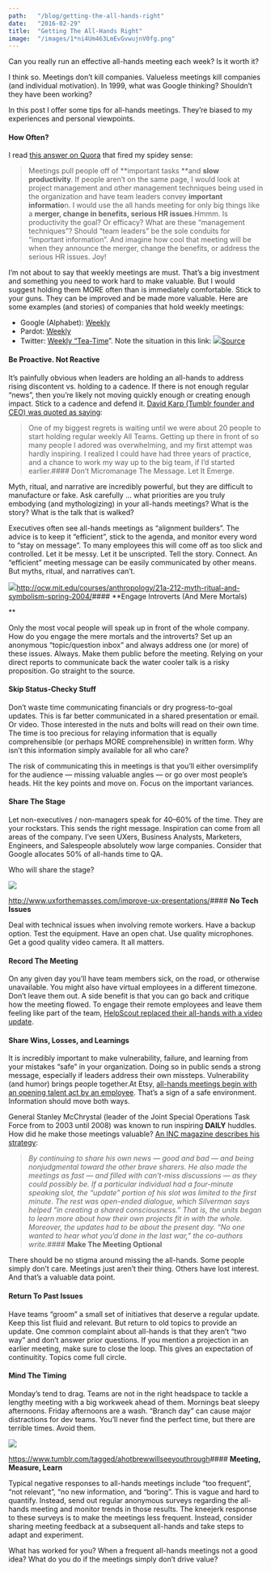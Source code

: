```yaml
---
path:	"/blog/getting-the-all-hands-right"
date:	"2016-02-29"
title:	"Getting The All-Hands Right"
image:	"/images/1*ni4Um463LmEvGvwujnV0fg.png"
---
```


Can you really run an effective all-hands meeting each week? Is it worth it?

I think so. Meetings don’t kill companies. Valueless meetings kill companies (and individual motivation). In 1999, what was Google thinking? Shouldn’t they have been working?

In this post I offer some tips for all-hands meetings. They’re biased to my experiences and personal viewpoints.

#### **How Often?**

I read [this answer on Quora](https://www.quora.com/In-startups-how-often-should-you-have-all-hands-team-meetings) that fired my spidey sense:


> Meetings pull people off of **important tasks **and **slow productivity**. If people aren’t on the same page, I would look at project management and other management techniques being used in the organization and have team leaders convey **important informatio**n. I would use the all hands meeting for only big things like a **merger, change in benefits, serious HR issues**.Hmmm. Is productivity the goal? Or efficacy? What are these “management techniques”? Should “team leaders” be the sole conduits for “important information”. And imagine how cool that meeting will be when they announce the merger, change the benefits, or address the serious HR issues. Joy!

I’m not about to say that weekly meetings are must. That’s a big investment and something you need to work hard to make valuable. But I would suggest holding them MORE often than is immediately comfortable. Stick to your guns. They can be improved and be made more valuable. Here are some examples (and stories) of companies that hold weekly meetings:

* Google (Alphabet): [Weekly](https://www.thinkwithgoogle.com/articles/passion-not-perks.html)
* Pardot: [Weekly](http://davidcummings.org/2016/01/21/develop-a-meeting-rhythm/)
* Twitter: [Weekly “Tea-Time](http://mashable.com/2016/01/29/twitter-employees-rally/#boBjCdveU5qy)”. Note the situation in this link:
![](/images/1*ni4Um463LmEvGvwujnV0fg.png)[Source](https://twitter.com/WillStick/status/692775729235296256/photo/1?ref_src=twsrc%5Etfw)

#### **Be Proactive. Not Reactive**

It’s painfully obvious when leaders are holding an all-hands to address rising discontent vs. holding to a cadence. If there is not enough regular “news”, then you’re likely not moving quickly enough or creating enough impact. Stick to a cadence and defend it. [David Karp (Tumblr founder and CEO) was quoted as saying](http://bijansabet.com/post/16814688304/weekly-all-hands-meeting):


> One of my biggest regrets is waiting until we were about 20 people to start holding regular weekly All Teams. Getting up there in front of so many people I adored was overwhelming, and my first attempt was hardly inspiring. I realized I could have had three years of practice, and a chance to work my way up to the big team, if I’d started earlier.#### Don’t Micromanage The Message. Let It Emerge.

Myth, ritual, and narrative are incredibly powerful, but they are difficult to manufacture or fake. Ask carefully … what priorities are you truly embodying (and mythologizing) in your all-hands meetings? What is the story? What is the talk that is walked?

Executives often see all-hands meetings as “alignment builders”. The advice is to keep it “efficient”, stick to the agenda, and monitor every word to “stay on message”. To many employees this will come off as too slick and controlled. Let it be messy. Let it be unscripted. Tell the story. Connect. An “efficient” meeting message can be easily communicated by other means. But myths, ritual, and narratives can’t.

![](/images/1*heqTiupFvKOa8B7VH7Cknw.png)<http://ocw.mit.edu/courses/anthropology/21a-212-myth-ritual-and-symbolism-spring-2004/>#### **Engage Introverts (And Mere Mortals)

**

Only the most vocal people will speak up in front of the whole company. How do you engage the mere mortals and the introverts? Set up an anonymous “topic/question inbox” and always address one (or more) of these issues. Always. Make them public before the meeting. Relying on your direct reports to communicate back the water cooler talk is a risky proposition. Go straight to the source.

#### **Skip Status-Checky Stuff**

Don’t waste time communicating financials or dry progress-to-goal updates. This is far better communicated in a shared presentation or email. Or video. Those interested in the nuts and bolts will read on their own time. The time is too precious for relaying information that is equally comprehensible (or perhaps MORE comprehensible) in written form. Why isn’t this information simply available for all who care?

The risk of communicating this in meetings is that you’ll either oversimplify for the audience — missing valuable angles — or go over most people’s heads. Hit the key points and move on. Focus on the important variances.

#### **Share The Stage**

Let non-executives / non-managers speak for 40–60% of the time. They are your rockstars. This sends the right message. Inspiration can come from all areas of the company. I’ve seen UXers, Business Analysts, Marketers, Engineers, and Salespeople absolutely wow large companies. Consider that Google allocates 50% of all-hands time to QA.

Who will share the stage?

![](/images/1*e-8U0wBLxOm_4aDly-PrBQ.png)

<http://www.uxforthemasses.com/improve-ux-presentations/>#### **No Tech Issues**

Deal with technical issues when involving remote workers. Have a backup option. Test the equipment. Have an open chat. Use quality microphones. Get a good quality video camera. It all matters.

#### **Record The Meeting**

On any given day you’ll have team members sick, on the road, or otherwise unavailable. You might also have virtual employees in a different timezone. Don’t leave them out. A side benefit is that you can go back and critique how the meeting flowed. To engage their remote employees and leave them feeling like part of the team, [HelpScout replaced their all-hands with a video update](https://www.helpscout.net/blog/video-updates/).

#### **Share Wins, Losses, and Learnings**

It is incredibly important to make vulnerability, failure, and learning from your mistakes “safe” in your organization. Doing so in public sends a strong message, especially if leaders address their own missteps. Vulnerability (and humor) brings people together.At Etsy, [all-hands meetings begin with an opening talent act by an employee](http://www.businessinsider.com/how-etsy-does-all-hands-meetings-2015-6). That’s a sign of a safe environment. Information should move both ways.

General Stanley McChrystal (leader of the Joint Special Operations Task Force from to 2003 until 2008) was known to run inspiring **DAILY** huddles. How did he make those meetings valuable? [An INC magazine describes his strategy](http://www.inc.com/ilan-mochari/genearl-mcchrystal-meetings.html):


> *By continuing to share his own news — good and bad — and being nonjudgmental toward the other brave sharers. He also made the meetings as fast — and filled with can’t-miss discussions — as they could possibly be. If a particular individual had a four-minute speaking slot, the “update” portion of his slot was limited to the first minute. The rest was open-ended dialogue, which Silverman says helped “in creating a shared consciousness.” That is, the units began to learn more about how their own projects fit in with the whole. Moreover, the updates had to be about the present day. “No one wanted to hear what you’d done in the last war,” the co-authors write.*#### **Make The Meeting Optional**

There should be no stigma around missing the all-hands. Some people simply don’t care. Meetings just aren’t their thing. Others have lost interest. And that’s a valuable data point.

#### **Return To Past Issues**

Have teams “groom” a small set of initiatives that deserve a regular update. Keep this list fluid and relevant. But return to old topics to provide an update. One common complaint about all-hands is that they aren’t “two way” and don’t answer prior questions. If you mention a projection in an earlier meeting, make sure to close the loop. This gives an expectation of continuitity. Topics come full circle.

#### **Mind The Timing**

Monday’s tend to drag. Teams are not in the right headspace to tackle a lengthy meeting with a big workweek ahead of them. Mornings beat sleepy afternoons. Friday afternoons are a wash. “Branch day” can cause major distractions for dev teams. You’ll never find the perfect time, but there are terrible times. Avoid them.

![](/images/1*5N3Mi-F-feSfrH33S08WzA.png)

<https://www.tumblr.com/tagged/ahotbrewwillseeyouthrough>#### **Meeting, Measure, Learn**

Typical negative responses to all-hands meetings include “too frequent”, “not relevant”, “no new information, and “boring”. This is vague and hard to quantify. Instead, send out regular anonymous surveys regarding the all-hands meeting and monitor trends in those results. The kneejerk response to these surveys is to make the meetings less frequent. Instead, consider sharing meeting feedback at a subsequent all-hands and take steps to adapt and experiment.

What has worked for you? When a frequent all-hands meetings not a good idea? What do you do if the meetings simply don’t drive value?

